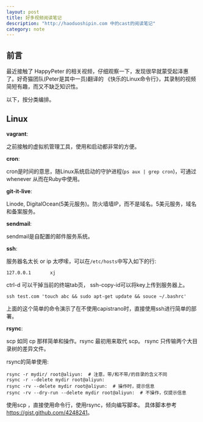```yaml
---
layout: post
title: 好多视频阅读笔记
description: "http://haoduoshipin.com 中的cast的阅读笔记"
category: note
---
```


## 前言

最近接触了 HappyPeter 的相关视频，仔细观察一下，发现很早就蒙受起泽惠了。好奇猫团队(Peter是其中一员)翻译的 《快乐的Linux命令行》，其录制的视频简短有趣，而又不缺乏知识性。

以下，按分类编排。

## Linux

**vagrant**: 

之前接触的虚拟机管理工具，使用和启动都非常的方便。

**cron**: 

cron是时间的意思，随Linux系统启动的守护进程(`ps aux | grep cron`)，可通过 whenever 从而在Ruby中使用。

**git-it-live**:

Linode, DigitalOcean(5美元服务)。防火墙墙IP，而不是域名。5美元服务，域名和备案服务。

**sendmail**:

sendmail是自配置的邮件服务系统。

**ssh**: 

服务器名太长 or ip 太啰嗦，可以在`/etc/hosts`中写入如下的行: 

```
127.0.0.1       xj
```

ctrl-d 可以干掉当前的终端tab页， ssh-copy-id可以将key上传到服务器上。

```
ssh test.com 'touch abc && sudo apt-get update && souce ~/.bashrc'
```

上面的这个简单的命令演示了在不使用capistrano时，直接使用ssh进行简单的部署。

**rsync**:

scp 如同 cp 那样简单和操作。rsync 最初用来取代 scp。 rsync 只传输两个大目录树的差异文件。

rsync的简单使用: 

```
rsync -r mydir/ root@aliyun:  # 注意，带/和不带/的目录的含义不同
rsync -r --delete mydir root@aliyun:
rsync -rv --delete mydir root@aliyun:  # 操作时，提示信息
rsync -rv --dry-run --delete mydir root@aliyun:  # 不操作，仅提示信息
```

使用scp ，直接使用命令行，使用rsync，倾向编写脚本。 具体脚本参考<https://gist.github.com/4248241>。
